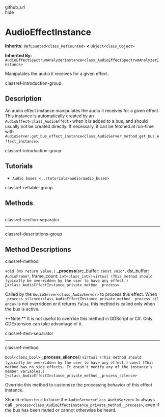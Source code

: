 github\_url  
hide

# AudioEffectInstance

**Inherits:** `RefCounted<class_RefCounted>` **&lt;**
`Object<class_Object>`

**Inherited By:**
`AudioEffectSpectrumAnalyzerInstance<class_AudioEffectSpectrumAnalyzerInstance>`

Manipulates the audio it receives for a given effect.

classref-introduction-group

## Description

An audio effect instance manipulates the audio it receives for a given
effect. This instance is automatically created by an
`AudioEffect<class_AudioEffect>` when it is added to a bus, and should
usually not be created directly. If necessary, it can be fetched at
run-time with
`AudioServer.get_bus_effect_instance<class_AudioServer_method_get_bus_effect_instance>`.

classref-introduction-group

## Tutorials

-   `Audio buses <../tutorials/audio/audio_buses>`

classref-reftable-group

## Methods

<table>
<tbody>
<tr>
</tr>
<tr>
</tr>
</tbody>
</table>

classref-section-separator

------------------------------------------------------------------------

classref-descriptions-group

## Method Descriptions

classref-method

`void (No return value.)` **\_process**(src\_buffer: `const void*`,
dst\_buffer: `AudioFrame*`, frame\_count: `int<class_int>`)
`virtual (This method should typically be overridden by the user to have any effect.)`
`🔗<class_AudioEffectInstance_private_method__process>`

Called by the `AudioServer<class_AudioServer>` to process this effect.
When
`_process_silence<class_AudioEffectInstance_private_method__process_silence>`
is not overridden or it returns `false`, this method is called only when
the bus is active.

\*\*Note:\*\* It is not useful to override this method in GDScript or
C#. Only GDExtension can take advantage of it.

classref-item-separator

------------------------------------------------------------------------

classref-method

`bool<class_bool>` **\_process\_silence**()
`virtual (This method should typically be overridden by the user to have any effect.)`
`const (This method has no side effects. It doesn't modify any of the instance's member variables.)`
`🔗<class_AudioEffectInstance_private_method__process_silence>`

Override this method to customize the processing behavior of this effect
instance.

Should return `true` to force the `AudioServer<class_AudioServer>` to
always call
`_process<class_AudioEffectInstance_private_method__process>`, even if
the bus has been muted or cannot otherwise be heard.
